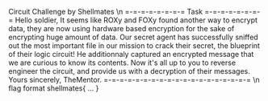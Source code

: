 Circuit Challenge by Shellmates \n
=-=-=-=-=-=-=-= Task =-=-=-=-=-=-=-=
Hello soldier,
It seems like ROXy and FOXy found another way to encrypt data, they are now using hardware based encryption for the sake of encrypting huge amount of data. Our secret agent has successfully sniffed out the most important file in our mission to crack their secret, the blueprint of their logic circuit! He additionnaly captured an encrypted message that we are curious to know its contents.
Now it's all up to you to reverse engineer the circuit, and provide us with a decryption of their messages.
Yours sincerely, TheMentor.
=-=-=-=-=-=-=-=-=-=-=-=-=-=-=-=-=-=-= \n
flag format shellmates{ ... }
